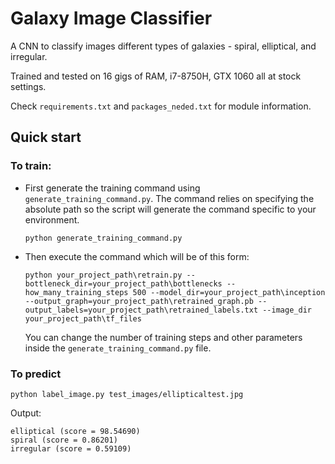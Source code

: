 # Galaxy Image Classifier

A CNN to classify images different types of galaxies - spiral, elliptical, and irregular. 

Trained and tested on 16 gigs of RAM, i7-8750H, GTX 1060 all at stock settings.

Check `requirements.txt` and `packages_neded.txt` for module information.

## Quick start

### To train: 
- First generate the training command using `generate_training_command.py`. The command relies on specifying the absolute path so the script will generate the command specific to your environment.
  ```shell
  python generate_training_command.py
  ```
- Then execute the command which will be of this form:
  ```shell
  python your_project_path\retrain.py --bottleneck_dir=your_project_path\bottlenecks --how_many_training_steps 500 --model_dir=your_project_path\inception --output_graph=your_project_path\retrained_graph.pb --output_labels=your_project_path\retrained_labels.txt --image_dir your_project_path\tf_files
  ```
  You can change the number of training steps and other parameters inside the `generate_training_command.py` file. 
### To predict 
```zh
python label_image.py test_images/ellipticaltest.jpg
```
Output:
```shell
elliptical (score = 98.54690)
spiral (score = 0.86201)
irregular (score = 0.59109)
```
